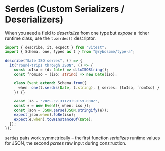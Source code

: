 # Serdes (Custom Serializers / Deserializers)

When you need a field to _deserialize_ from one type but _expose_ a richer
runtime class, use the `t.serdes()` descriptor.

```typescript test
import { describe, it, expect } from "vitest";
import { Schema, one, typed as t } from "@rybosome/type-a";

describe("Date ISO serdes", () => {
  it("round-trips through JSON", () => {
    const toIso = (d: Date) => d.toISOString();
    const fromIso = (iso: string) => new Date(iso);

    class Event extends Schema.from({
      when: one(t.serdes(Date, t.string), { serdes: [toIso, fromIso] }),
    }) {}

    const iso = "2025-12-31T23:59:59.000Z";
    const e = new Event({ when: iso });
    const json = JSON.parse(JSON.stringify(e));
    expect(json.when).toBe(iso);
    expect(e.when).toBeInstanceOf(Date);
  });
});
```

`serdes` pairs work symmetrically – the first function _serializes_ runtime
values for JSON, the second _parses_ raw input during construction.
